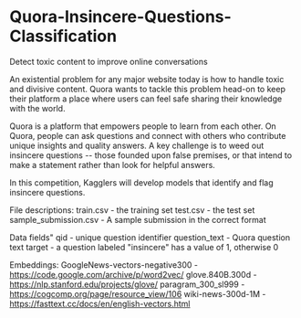 # Quora-Insincere-Questions-Classification
Detect toxic content to improve online conversations

An existential problem for any major website today is how to handle toxic and divisive content. Quora wants to tackle this problem head-on to keep their platform a place where users can feel safe sharing their knowledge with the world.

Quora is a platform that empowers people to learn from each other. On Quora, people can ask questions and connect with others who contribute unique insights and quality answers. A key challenge is to weed out insincere questions -- those founded upon false premises, or that intend to make a statement rather than look for helpful answers.

In this competition, Kagglers will develop models that identify and flag insincere questions.

File descriptions:
train.csv - the training set
test.csv - the test set
sample_submission.csv - A sample submission in the correct format

Data fields"
qid - unique question identifier
question_text - Quora question text
target - a question labeled "insincere" has a value of 1, otherwise 0

Embeddings:
GoogleNews-vectors-negative300 - https://code.google.com/archive/p/word2vec/
glove.840B.300d - https://nlp.stanford.edu/projects/glove/
paragram_300_sl999 - https://cogcomp.org/page/resource_view/106
wiki-news-300d-1M - https://fasttext.cc/docs/en/english-vectors.html
